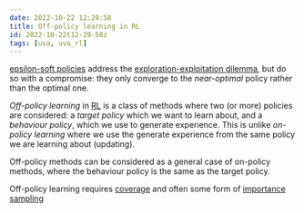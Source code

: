```yaml
---
date: 2022-10-22 12:29:58
title: Off-policy learning in RL
id: 2022-10-22t12-29-58z
tags: [uva, uva_rl]
---
```


[epsilon-soft policies](./2022-10-22t12-29-30z.md) address the
[exploration-exploitation dilemma](./2022-10-20t15-59-00z.md), but do so with a
compromise: they only converge to the _near-optimal_ policy rather than the
optimal one.

_Off-policy learning_ in [RL](./2022-10-20t15-15-55z.md) is a class of methods
where two (or more) policies are considered: a _target policy_ which we want to
learn about, and a _behaviour policy_, which we use to generate experience. This
is unlike _on-policy learning_ where we use the generate experience from the
same policy we are learning about (updating).

Off-policy methods can be considered as a general case of on-policy methods,
where the behaviour policy is the same as the target policy.

Off-policy learning requires [coverage](./2022-10-22t13-15-24z.md) and often
some form of [importance sampling](./2022-10-22t13-16-08z.md)
